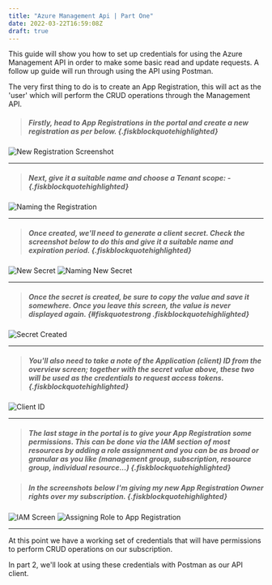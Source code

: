 ```yaml
---
title: "Azure Management Api | Part One"
date: 2022-03-22T16:59:08Z
draft: true
---
```


This guide will show you how to set up credentials for using the Azure Management API in order to make some basic read and update requests.  A follow up guide will run through using the API using Postman.

The very first thing to do is to create an App Registration, this will act as the 'user' which will perform the CRUD operations through the Management API.

> ##### Firstly, head to App Registrations in the portal and create a new registration as per below. {.fiskblockquotehighlighted}

![New Registration Screenshot](/img/API_01_New_Reg.png)

---
> ##### Next, give it a suitable name and choose a Tenant scope: - {.fiskblockquotehighlighted}

![Naming the Registration](/img/API_02_Reg_Name.png)

---
> ##### Once created, we'll need to generate a client secret.  Check the screenshot below to do this and give it a suitable name and expiration period. {.fiskblockquotehighlighted}

![New Secret](/img/API_03_Secrets.png)
![Naming New Secret](/img/API_04_New_Secret.png)

---
> ##### Once the secret is created, be sure to **copy the value and save it somewhere**. Once you leave this screen, the value is never displayed again. {#fiskquotestrong .fiskblockquotehighlighted}

![Secret Created](/img/API_05_Secret_Created.png)

---
> ##### You'll also need to take a note of the Application (client) ID from the overview screen; together with the secret value above, these two will be used as the credentials to request access tokens. {.fiskblockquotehighlighted}

![Client ID](/img/API_06_Client_ID.png)

---
> ##### The last stage in the portal is to give your App Registration some permissions. This can be done via the IAM section of most resources by adding a role assignment and you can be as broad or granular as you like (management group, subscription, resource group, individual resource...) {.fiskblockquotehighlighted}

> ##### In the screenshots below I'm giving my new App Registration Owner rights over my subscription. {.fiskblockquotehighlighted}

![IAM Screen](/img/API_07_IAM.png)
![Assigning Role to App Registration](/img/API_08_Role_Assignment.png)

---

At this point we have a working set of credentials that will have permissions to perform CRUD operations on our subscription.

In part 2, we'll look at using these credentials with Postman as our API client.